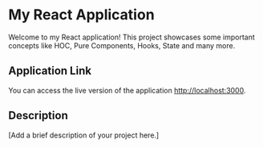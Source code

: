 # My React Application

Welcome to my React application! This project showcases some important concepts like HOC, Pure Components, Hooks, State and many more.

## Application Link

You can access the live version of the application [http://localhost:3000](http://localhost:3000).

## Description

[Add a brief description of your project here.]